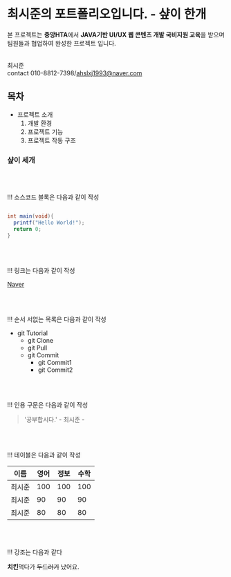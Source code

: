 # 최시준의 포트폴리오입니다. - 샾이 한개
본 프로젝트는 **중앙HTA**에서 **JAVA기반 UI/UX 웹 콘텐츠 개발 국비지원 교육**을 받으며 팀원들과 협업하여 완성한 프로젝트 입니다.<br><br>


최시준<br>
contact 010-8812-7398/ahslxj1993@naver.com<br>

## 목차

* 프로젝트 소개
  1. 개발 환경
  2. 프로젝트 기능
  3. 프로젝트 작동 구조

### 샾이 세개

<br><br>

!!! 소스코드 블록은 다음과 같이 작성


```java

int main(void){
  printf("Hello World!");
  return 0;
}

```

<br><br>

!!! 링크는 다음과 같이 작성

[Naver](https://naver.com)

<br><br>

!!! 순서 서없는 목록은 다음과 같이 작성

* git Tutorial
  * git Clone
  * git Pull
  * git Commit
    * git Commit1
    * git Commit2
 
 <br><br>
 
!!!  인용 구문은 다음과 같이 작성
 
 > '공부합시다.' - 최시준 -
 
 <br><br>
 
 
!!! 테이블은 다음과 같이 작성
 
 이름|영어|정보|수학
 ---|---|---|---|
 최시준|100|100|100|
 최시준|90|90|90|
 최시준|80|80|80|
 
 <br><br>
 
!!! 강조는 다음과 같다
 
 **치킨**먹다가 ~~두드러기~~ 났어요.
 
 <br><br>
